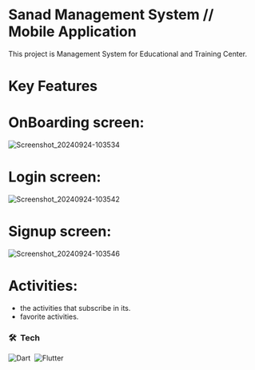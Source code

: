 # Sanad Management System // Mobile Application

This project is Management System for Educational and Training Center.

# Key Features

# OnBoarding screen:
  
![Screenshot_20240924-103534](https://github.com/user-attachments/assets/ff40e253-b5a6-441b-b6fc-fd1041d2572d)

# Login screen:
  
![Screenshot_20240924-103542](https://github.com/user-attachments/assets/45a94ee8-fea6-429e-aa45-11e317e5592e)

# Signup screen:
  
 ![Screenshot_20240924-103546](https://github.com/user-attachments/assets/c42e1ce1-c53f-4deb-8e35-b5a6a83afeab)

# Activities:
  - the activities that subscribe in its.
  - favorite activities.

  
### 🛠 &nbsp;Tech
![Dart](https://img.shields.io/badge/-Dart-05122A?style=flat&logo=Dart)&nbsp;
![Flutter](https://img.shields.io/badge/-Flutter-05122A?style=flat&logo=Flutter&logoColor=563D7C)&nbsp;
